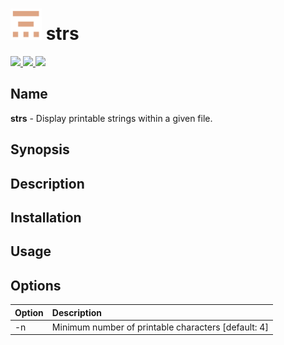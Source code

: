 <h1 align="left">
  <a href="https://github.com/brenw0rth/strs"><img src="identicon.png" width=50></a>
  strs
</h1>

<p align="left">
  <a href="https://www.rust-lang.org/">
    <img src="https://img.shields.io/badge/Made%20with-Rust-1f425f.svg">
  </a>
  <a href="https://gitHub.com/brenw0rth/strs/stargazers/">
    <img src="https://badgen.net/github/stars/brenw0rth/strs">
  </a>
  <a href="https://gitHub.com/brenw0rth/strs/network/members">
    <img src="https://badgen.net/github/forks/brenw0rth/strs">
  </a>
</p>

## Name
**strs** - Display printable strings within a given file.

## Synopsis

## Description

## Installation

## Usage

## Options

| Option         | Description
| :------------- | :----------
| -n             | Minimum number of printable characters [default: 4]
